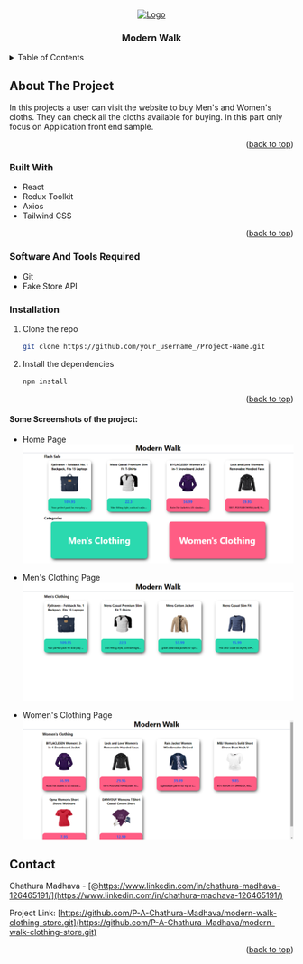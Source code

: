 <a name="readme-top"></a>

<!-- PROJECT LOGO -->
<br />
<div align="center">
  <a href="">
    <img src="https://img.freepik.com/free-vector/flat-design-clothing-store-logo-design_23-2149496415.jpg" alt="Logo" width="80" height="80">
  </a>

<h3 align="center">Modern Walk</h3>
</div>

<!-- TABLE OF CONTENTS -->
<details>
  <summary>Table of Contents</summary>
  <ol>
    <li>
      <a href="#about-the-project">About The Project</a>
      <ul>
        <li><a href="#built-with">Built With</a></li>
      </ul>
    </li>
    <li>
      <a href="#getting-started">Getting Started</a>
      <ul>
        <li><a href="#prerequisites">Prerequisites</a></li>
        <li><a href="#installation">Installation</a></li>
      </ul>
    </li>
    <li><a href="#contact">Contact</a></li>
  </ol>
</details>

<!-- ABOUT THE PROJECT -->

## About The Project

In this projects a user can visit the website to buy Men's and Women's cloths. They can check all the cloths available for buying. In this part only focus on Application front end sample.

<p align="right">(<a href="#readme-top">back to top</a>)</p>

### Built With

- React
- Redux Toolkit
- Axios
- Tailwind CSS

<p align="right">(<a href="#readme-top">back to top</a>)</p>

<!-- GETTING STARTED -->

### Software And Tools Required

- Git
- Fake Store API

### Installation

1. Clone the repo
   ```sh
   git clone https://github.com/your_username_/Project-Name.git
   ```
2. Install the dependencies
   ```sh
   npm install
   ```

<p align="right">(<a href="#readme-top">back to top</a>)</p>

#### Some Screenshots of the project:

<!-- - Home Page -->
- Home Page
![image](/projectImages/Home-Page.png)

- Men's Clothing Page
![image](/projectImages/Mens-Clothing.png)

- Women's Clothing Page
![image](/projectImages/Women's-Clothing.png)

<!-- CONTACT -->

## Contact

Chathura Madhava - [@https://www.linkedin.com/in/chathura-madhava-126465191/](https://www.linkedin.com/in/chathura-madhava-126465191/)

Project Link: [https://github.com/P-A-Chathura-Madhava/modern-walk-clothing-store.git](https://github.com/P-A-Chathura-Madhava/modern-walk-clothing-store.git)

<p align="right">(<a href="#readme-top">back to top</a>)</p>
